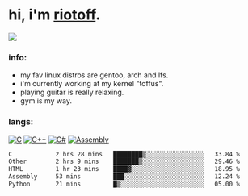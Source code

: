 # hi, i'm [riotoff](https://t.me/terpila898).

[![](https://komarev.com/ghpvc/?username=RIOTOFF&logo=github&style=for-the-badge&color=202020)](https://github.com/RiotOff)
<br />

### info:
- my fav linux distros are gentoo, arch and lfs.
- i'm currently working at my kernel "toffus".
- playing guitar is really relaxing.
- gym is my way.
### langs:
[![C](https://img.shields.io/badge/-C-202020?style=for-the-badge)](https://wikipedia.org/wiki/C_(programming_language))
[![C++](https://img.shields.io/badge/-C++-202020?style=for-the-badge)](https://wikipedia.org/wiki/C++)
[![C#](https://img.shields.io/badge/-CSharp-202020?style=for-the-badge)](https://wikipedia.org/wiki/C_Sharp_(programming_language))
[![Assembly](https://img.shields.io/badge/-Assembly-202020?style=for-the-badge)](https://wikipedia.org/wiki/Assembly_language)

<!--START_SECTION:waka-->

```txt
C            2 hrs 28 mins   ████████▒░░░░░░░░░░░░░░░░   33.84 %
Other        2 hrs 9 mins    ███████▒░░░░░░░░░░░░░░░░░   29.46 %
HTML         1 hr 23 mins    ████▓░░░░░░░░░░░░░░░░░░░░   18.95 %
Assembly     53 mins         ███░░░░░░░░░░░░░░░░░░░░░░   12.24 %
Python       21 mins         █▒░░░░░░░░░░░░░░░░░░░░░░░   05.00 %
```

<!--END_SECTION:waka-->
